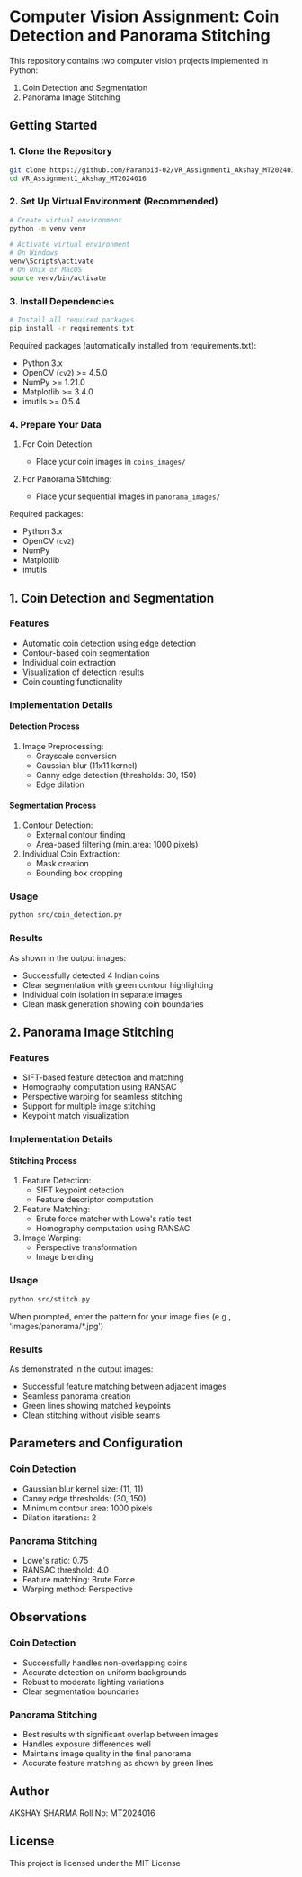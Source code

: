 # Computer Vision Assignment: Coin Detection and Panorama Stitching

This repository contains two computer vision projects implemented in Python:
1. Coin Detection and Segmentation
2. Panorama Image Stitching

## Getting Started

### 1. Clone the Repository
```bash
git clone https://github.com/Paranoid-02/VR_Assignment1_Akshay_MT2024016.git
cd VR_Assignment1_Akshay_MT2024016
```

### 2. Set Up Virtual Environment (Recommended)
```bash
# Create virtual environment
python -m venv venv

# Activate virtual environment
# On Windows
venv\Scripts\activate
# On Unix or MacOS
source venv/bin/activate
```

### 3. Install Dependencies
```bash
# Install all required packages
pip install -r requirements.txt
```

Required packages (automatically installed from requirements.txt):
- Python 3.x
- OpenCV (`cv2`) >= 4.5.0
- NumPy >= 1.21.0
- Matplotlib >= 3.4.0
- imutils >= 0.5.4

### 4. Prepare Your Data
1. For Coin Detection:
   - Place your coin images in `coins_images/`

2. For Panorama Stitching:
   - Place your sequential images in `panorama_images/`

Required packages:
- Python 3.x
- OpenCV (`cv2`)
- NumPy
- Matplotlib
- imutils

## 1. Coin Detection and Segmentation

### Features
- Automatic coin detection using edge detection
- Contour-based coin segmentation
- Individual coin extraction
- Visualization of detection results
- Coin counting functionality

### Implementation Details

#### Detection Process
1. Image Preprocessing:
   - Grayscale conversion
   - Gaussian blur (11x11 kernel)
   - Canny edge detection (thresholds: 30, 150)
   - Edge dilation

#### Segmentation Process
1. Contour Detection:
   - External contour finding
   - Area-based filtering (min_area: 1000 pixels)
2. Individual Coin Extraction:
   - Mask creation
   - Bounding box cropping

### Usage

```bash
python src/coin_detection.py
```

### Results
As shown in the output images:
- Successfully detected 4 Indian coins
- Clear segmentation with green contour highlighting
- Individual coin isolation in separate images
- Clean mask generation showing coin boundaries

## 2. Panorama Image Stitching

### Features
- SIFT-based feature detection and matching
- Homography computation using RANSAC
- Perspective warping for seamless stitching
- Support for multiple image stitching
- Keypoint match visualization

### Implementation Details

#### Stitching Process
1. Feature Detection:
   - SIFT keypoint detection
   - Feature descriptor computation
2. Feature Matching:
   - Brute force matcher with Lowe's ratio test
   - Homography computation using RANSAC
3. Image Warping:
   - Perspective transformation
   - Image blending

### Usage

```bash
python src/stitch.py
```
When prompted, enter the pattern for your image files (e.g., 'images/panorama/*.jpg')

### Results
As demonstrated in the output images:
- Successful feature matching between adjacent images
- Seamless panorama creation
- Green lines showing matched keypoints
- Clean stitching without visible seams

## Parameters and Configuration

### Coin Detection
- Gaussian blur kernel size: (11, 11)
- Canny edge thresholds: (30, 150)
- Minimum contour area: 1000 pixels
- Dilation iterations: 2

### Panorama Stitching
- Lowe's ratio: 0.75
- RANSAC threshold: 4.0
- Feature matching: Brute Force
- Warping method: Perspective

## Observations

### Coin Detection
- Successfully handles non-overlapping coins
- Accurate detection on uniform backgrounds
- Robust to moderate lighting variations
- Clear segmentation boundaries

### Panorama Stitching
- Best results with significant overlap between images
- Handles exposure differences well
- Maintains image quality in the final panorama
- Accurate feature matching as shown by green lines

## Author

AKSHAY SHARMA
Roll No: MT2024016

## License

This project is licensed under the MIT License
